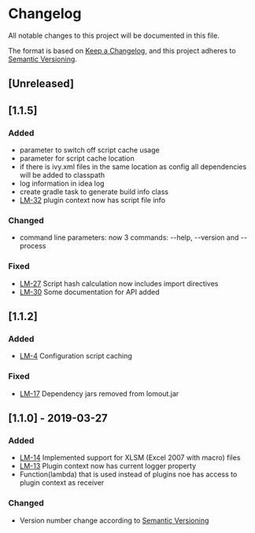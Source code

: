 # Changelog
All notable changes to this project will be documented in this file.

The format is based on [Keep a Changelog](https://keepachangelog.com/en/1.0.0/),
and this project adheres to [Semantic Versioning](https://semver.org/spec/v2.0.0.html).

## [Unreleased]
## [1.1.5]
### Added
- parameter to switch off script cache usage
- parameter for script cache location
- if there is ivy.xml files in the same location as config all dependencies will be added to classpath
- log information in idea log
- create gradle task to generate build info class
- [LM-32](https://camsoft.myjetbrains.com/youtrack/issue/LM-32) plugin context now has script file info
### Changed
- command line parameters: now 3 commands: --help, --version and --process 
### Fixed
- [LM-27](https://camsoft.myjetbrains.com/youtrack/issue/LM-27)
    Script hash calculation now includes import directives
- [LM-30](https://camsoft.myjetbrains.com/youtrack/issue/LM307)
    Some documentation for API added
## [1.1.2]
### Added
- [LM-4](https://camsoft.myjetbrains.com/youtrack/issue/LM-4)
    Configuration script caching
### Fixed
- [LM-17](https://camsoft.myjetbrains.com/youtrack/issue/LM-17)
    Dependency jars removed from lomout.jar
## [1.1.0] - 2019-03-27
### Added
- [LM-14](https://camsoft.myjetbrains.com/youtrack/issue/LM-14)
    Implemented support for XLSM (Excel 2007 with macro) files
- [LM-13](https://camsoft.myjetbrains.com/youtrack/issue/LM-13)
    Plugin context now has current logger property
- Function(lambda) that is used instead of plugins noe has access to plugin context as receiver
### Changed
- Version number change according to [Semantic Versioning](https://semver.org/spec/v2.0.0.html)
